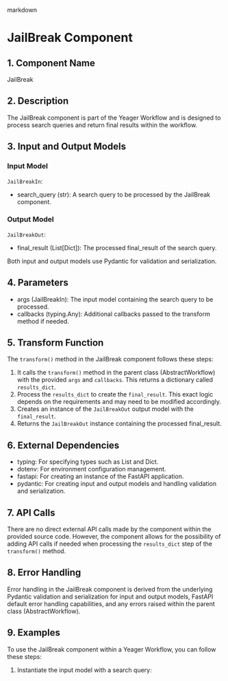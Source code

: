 markdown
# JailBreak Component

## 1. Component Name
JailBreak

## 2. Description
The JailBreak component is part of the Yeager Workflow and is designed to process search queries and return final results within the workflow.

## 3. Input and Output Models
### Input Model
`JailBreakIn`:
- search_query (str): A search query to be processed by the JailBreak component.

### Output Model
`JailBreakOut`:
- final_result (List[Dict]): The processed final_result of the search query.

Both input and output models use Pydantic for validation and serialization.

## 4. Parameters
- args (JailBreakIn): The input model containing the search query to be processed.
- callbacks (typing.Any): Additional callbacks passed to the transform method if needed.

## 5. Transform Function
The `transform()` method in the JailBreak component follows these steps:

1. It calls the `transform()` method in the parent class (AbstractWorkflow) with the provided `args` and `callbacks`. This returns a dictionary called `results_dict`.
2. Process the `results_dict` to create the `final_result`. This exact logic depends on the requirements and may need to be modified accordingly.
3. Creates an instance of the `JailBreakOut` output model with the `final_result`.
4. Returns the `JailBreakOut` instance containing the processed final_result.

## 6. External Dependencies
- typing: For specifying types such as List and Dict.
- dotenv: For environment configuration management.
- fastapi: For creating an instance of the FastAPI application.
- pydantic: For creating input and output models and handling validation and serialization.

## 7. API Calls
There are no direct external API calls made by the component within the provided source code. However, the component allows for the possibility of adding API calls if needed when processing the `results_dict` step of the `transform()` method.

## 8. Error Handling
Error handling in the JailBreak component is derived from the underlying Pydantic validation and serialization for input and output models, FastAPI default error handling capabilities, and any errors raised within the parent class (AbstractWorkflow).

## 9. Examples
To use the JailBreak component within a Yeager Workflow, you can follow these steps:

1. Instantiate the input model with a search query:

